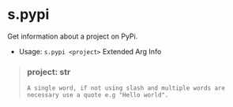 # s.pypi
Get information about a project on PyPi.<br/>
 - Usage: `s.pypi <project>`
Extended Arg Info
> ### project: str
> ```
> A single word, if not using slash and multiple words are necessary use a quote e.g "Hello world".
> ```
